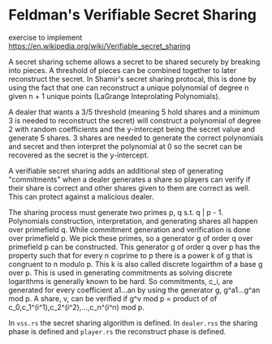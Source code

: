 # Feldman's Verifiable Secret Sharing
exercise to implement https://en.wikipedia.org/wiki/Verifiable_secret_sharing

A secret sharing scheme allows a secret to be shared securely by breaking into pieces. A threshold of
pieces can be combined together to later reconstruct the secret. In Shamir's secret sharing protocal,
this is done by using the fact that one can reconstruct a unique polynomial of degree n given n + 1 unique points
(LaGrange Inteprolating Polynomials). 

A dealer that wants a 3/5 threshold (meaning 5 hold shares and a minimum 3 is needed to reconstruct the secret)
will construct a polynomial of degree 2 with random coefficients and the y-intercept being the secret value and generate 5 shares. 3 shares are
needed to generate the correct polynomials and secret and then interpret the polynomial at 0 so the secret can be recovered as the secret is the y-intercept.

A verifiable secret sharing adds an additional step of generating "commitments" when a dealer generates a share so players can verify if their
share is correct and other shares given to them are correct as well. This can protect against a malicious dealer.

The sharing process must generate two primes p, q s.t. q | p - 1. Polynomials
construction, interpretation, and generating shares all happen over primefield q.
While commitment generation and verification is done over primefield p. We pick these primes, so a generator g of order q over primefield p can be constructed.
This generator g of order q over p has the property such that for every n coprime to p there is a power k of g that is congruent to n
modulo p. This k is also called discrete logairthm of a base g over p. This is used in generating commitments as solving discrete logarithms
is generally known to be hard. So commitments, c_i, are generated for every coefficient a1...an by using the generator g, g^a1...g^an mod p.
A share, v, can be verified if g^v mod p = product of of c_0,c_1^(i^1),c_2^(i^2),...,c_n^(i^n) mod p.

In `vss.rs` the secret sharing algorithm is defined. In `dealer.rss` the sharing phase is defined and `player.rs` the reconstruct phase is defined. 